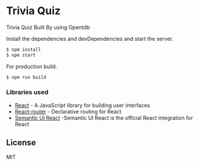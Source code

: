 # Trivia Quiz

Trivia Quiz Built By using Opentdb

Install the dependencies and devDependencies and start the server.

```sh
$ npm install 
$ npm start  
```

For production build.

```sh
$ npm run build
```
### Libraries used

* [React](https://reactjs.org/) - A JavaScript library for building user interfaces
* [React-router](https://github.com/ReactTraining/react-router) - Declarative routing for React  
* [Semantic UI React](https://react.semantic-ui.com) -Semantic UI React is the official React integration for React


License
----

MIT
